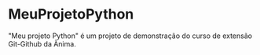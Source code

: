 # MeuProjetoPython
"Meu projeto Python" é um projeto de demonstração do curso de extensão Git-Github da Ânima.
